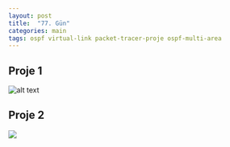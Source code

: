 ```yaml
---
layout: post
title:  "77. Gün"
categories: main
tags: ospf virtual-link packet-tracer-proje ospf-multi-area
---
```


## Proje 1

![alt text](https://github.com/acsariyildiz/sistem4/blob/gh-pages/images/wnd-0.png?raw=true "VLAN")


## Proje 2


[<img src="https://github.com/acsariyildiz/sistem4/blob/gh-pages/images/wnd-1.png?raw=true">](https://github.com/acsariyildiz/sistem4/blob/gh-pages/images/wnd-1.png?raw=true)
